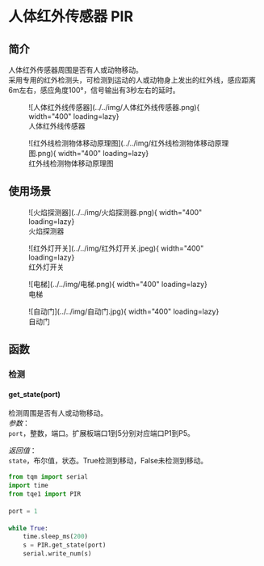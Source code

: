 # 人体红外传感器 PIR

## 简介

人体红外传感器周围是否有人或动物移动。<br>
采用专用的红外检测头，可检测到运动的人或动物身上发出的红外线，感应距离6m左右，感应角度100°，信号输出有3秒左右的延时。

<figure markdown>
  ![人体红外线传感器](../../img/人体红外线传感器.png){ width="400" loading=lazy}
  <figcaption>人体红外线传感器</figcaption>
</figure>
<figure markdown>
  ![红外线检测物体移动原理图](../../img/红外线检测物体移动原理图.png){ width="400" loading=lazy}
  <figcaption>红外线检测物体移动原理图</figcaption>
</figure>

## 使用场景
<figure markdown>
  ![火焰探测器](../../img/火焰探测器.png){ width="400" loading=lazy}
  <figcaption>火焰探测器</figcaption>
</figure>
<figure markdown>
  ![红外灯开关](../../img/红外灯开关.jpeg){ width="400" loading=lazy}
  <figcaption>红外灯开关</figcaption>
</figure>
<figure markdown>
  ![电梯](../../img/电梯.png){ width="400" loading=lazy}
  <figcaption>电梯</figcaption>
</figure>
<figure markdown>
  ![自动门](../../img/自动门.jpg){ width="400" loading=lazy}
  <figcaption>自动门</figcaption>
</figure>

## 函数

### 检测

#### get_state(port)

检测周围是否有人或动物移动。<br>
*参数*：<br>
`port`，整数，端口。扩展板端口1到5分别对应端口P1到P5。</br>

*返回值*：<br>
`state`，布尔值，状态。True检测到移动，False未检测到移动。


```py title="PIR.py" linenums="1" hl_lines="3 9"
from tqm import serial
import time
from tqe1 import PIR

port = 1

while True:
    time.sleep_ms(200)
    s = PIR.get_state(port)
    serial.write_num(s)

```
